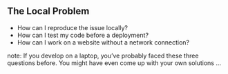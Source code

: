 ##  The Local Problem

<ul>
    <li class="fragment">How can I reproduce the issue locally?</li>
    <li class="fragment">How can I test my code before a deployment?</li>
    <li class="fragment">How can I work on a website without a network connection?</li>
</ul>

note:
    If you develop on a laptop, you’ve probably faced these three questions before. You might have even come up with your own solutions …
